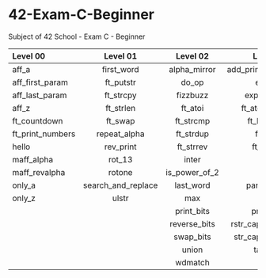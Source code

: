 # 42-Exam-C-Beginner
Subject of 42 School - Exam C - Beginner

Level 00          | Level 01            | Level 02          | Level 03          | Level 04            | Level 05
:-----------  	  | :-----------:       | :-----------:     | -----------:      | -----------:        | -----------:
aff_a             | first_word          | alpha_mirror      | add_prime_sum     | check_mate          | brackets
aff_first_param	  | ft_putstr           | do_op	            | epur_str          | fprime              | brainfuck
aff_last_param	  | ft_strcpy           | fizzbuzz	      	| expand_str        | ft_itoa             | ft_itoa_base
aff_z		  | ft_strlen           | ft_atoi		        | ft_atoi_base      | ft_list_foreach     | print_memory
ft_countdown	  | ft_swap		          | ft_strcmp 	      | ft_list_size      | ft_list_remove_if   | rpn_calc
ft_print_numbers  | repeat_alpha		| ft_strdup		      | ft_range          | ft_split            |
hello		  | rev_print	          |	ft_strrev		    	| ft_rrange         | rev_wstr            |
maff_alpha	  | rot_13	          |	inter       			| hidenp            | rostring            |
maff_revalpha	  | rotone          	  |	is_power_of_2	    | lcm               | sort_int_tab        |
only_a	          | search_and_replace	|	last_word     		| paramsum          | sort_list           |
only_z	          | ulstr             	|	max	            	| pgcd              |
	          |                     	| print_bits        | print_hex         
	          |                     	| reverse_bits      | rstr_capitalizer  
	          |                     	| swap_bits         | str_capitalizer   
	          |                     	| union             | tab_mult         
		  |                     | wdmatch           | |
